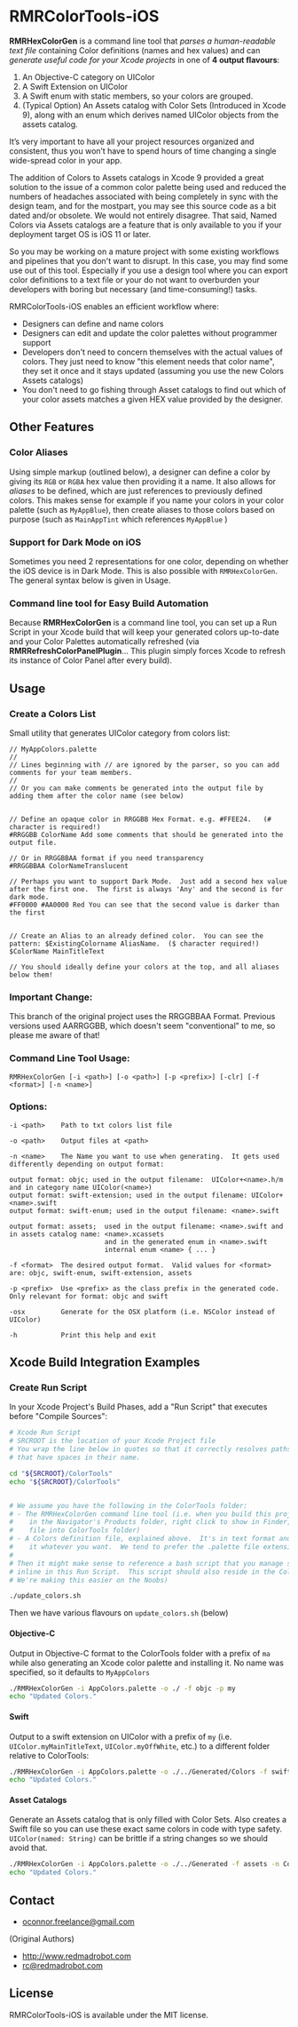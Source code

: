 # RMRColorTools-iOS

**RMRHexColorGen** is a command line tool that *parses a human-readable text file* containing Color definitions (names and hex values) and can *generate useful code for your Xcode projects* in one of **4 output flavours**:

1.  An Objective-C category on UIColor
2.  A Swift Extension on UIColor
3.  A Swift enum with static members, so your colors are grouped.
4.  (Typical Option) An Assets catalog with Color Sets  (Introduced in Xcode 9), along with an enum which derives named UIColor objects from the assets catalog. 

It’s very important to have all your project resources organized and consistent, thus you won’t have to spend hours of time changing a single wide-spread color in your app.

The addition of Colors to Assets catalogs in Xcode 9 provided a great solution to the issue of a common color palette being used and reduced the numbers of headaches associated with being completely in sync with the design team, and for the mostpart, you may see this source code as a bit dated and/or obsolete.  We would not entirely disagree.  That said, Named Colors via Assets catalogs are a feature that is only available to you if your deployment target OS is iOS 11 or later.

So you may be working on a mature project with some existing workflows and pipelines that you don't want to disrupt.  In this case, you may find some use out of this tool.  Especially if you use a design tool where you can export color definitions to a text file or your do not want to overburden your developers with boring but necessary (and time-consuming!) tasks.

RMRColorTools-iOS enables an efficient workflow where:

- Designers can define and name colors
- Designers can edit and update the color palettes without programmer support
- Developers don't need to concern themselves with the actual values of colors.  They just need to know "this element needs that color name", they set it once and it stays updated (assuming you use the new Colors Assets catalogs)
- You don't need to go fishing through Asset catalogs to find out which of your color assets matches a given HEX value provided by the designer.

## Other Features

### Color Aliases 
Using simple markup (outlined below), a designer can define a color by giving its `RGB` or `RGBA` hex value then providing it a name.  It also allows for *aliases* to be defined, which are just references to previously defined colors.  This makes sense for example if you name your colors in your color palette (such as `MyAppBlue`), then create aliases to those colors based on purpose (such as `MainAppTint` which references `MyAppBlue` )

### Support for Dark Mode on iOS

Sometimes you need 2 representations for one color, depending on whether the iOS device is in Dark Mode.  This is also possible with `RMRHexColorGen`.  The general syntax below is given in Usage.  

### Command line tool for Easy Build Automation

Because **RMRHexColorGen** is a command line tool, you can set up a Run Script in your Xcode build that will keep your generated colors up-to-date and your Color Palettes automatically refreshed (via **RMRRefreshColorPanelPlugin**... This plugin simply forces Xcode to refresh its instance of Color Panel after every build).

## Usage

### Create a Colors List

Small utility that generates UIColor category from colors list:
```
// MyAppColors.palette
//
// Lines beginning with // are ignored by the parser, so you can add comments for your team members.
//
// Or you can make comments be generated into the output file by adding them after the color name (see below)


// Define an opaque color in RRGGBB Hex Format. e.g. #FFEE24.   (# character is required!)
#RRGGBB ColorName Add some comments that should be generated into the output file.

// Or in RRGGBBAA format if you need transparency
#RRGGBBAA ColorNameTranslucent

// Perhaps you want to support Dark Mode.  Just add a second hex value after the first one.  The first is always 'Any' and the second is for dark mode.
#FF0000 #AA0000 Red You can see that the second value is darker than the first


// Create an Alias to an already defined color.  You can see the pattern: $ExistingColorname AliasName.  ($ character required!)
$ColorName MainTitleText

// You should ideally define your colors at the top, and all aliases below them!

```


### Important Change:  

This branch of the original project uses the RRGGBBAA Format.  Previous versions used AARRGGBB, which doesn't seem "conventional" to me, so please me aware of that!


### Command Line Tool Usage:
```
RMRHexColorGen [-i <path>] [-o <path>] [-p <prefix>] [-clr] [-f <format>] [-n <name>]
```

### Options:
```
-i <path>    Path to txt colors list file

-o <path>    Output files at <path>

-n <name>    The Name you want to use when generating.  It gets used differently depending on output format:

output format: objc; used in the output filename:  UIColor+<name>.h/m and in category name UIColor(<name>)
output format: swift-extension; used in the output filename: UIColor+<name>.swift
output format: swift-enum; used in the output filename: <name>.swift

output format: assets;  used in the output filename: <name>.swift and in assets catalog name: <name>.xcassets
                        and in the generated enum in <name>.swift
                        internal enum <name> { ... }
            
-f <format>  The desired output format.  Valid values for <format> are: objc, swift-enum, swift-extension, assets

-p <prefix>  Use <prefix> as the class prefix in the generated code.  Only relevant for format: objc and swift

-osx         Generate for the OSX platform (i.e. NSColor instead of UIColor) 

-h           Print this help and exit
```


## Xcode Build Integration Examples

### Create Run Script

In your Xcode Project's Build Phases, add a "Run Script" that executes before "Compile Sources":

```bash
# Xcode Run Script
# SRCROOT is the location of your Xcode Project file
# You wrap the line below in quotes so that it correctly resolves paths 
# that have spaces in their name.

cd "${SRCROOT}/ColorTools"
echo "${SRCROOT}/ColorTools"


# We assume you have the following in the ColorTools folder:
# - The RMRHexColorGen command line tool (i.e. when you build this project in Xcode, 
#    in the Navigator's Products folder, right click to show in Finder, then copy that 
#    file into ColorTools folder)
# - A Colors definition file, explained above.  It's in text format and you can call 
#    it whatever you want.  We tend to prefer the .palette file extension.  So call it AppColors.palette
#
# Then it might make sense to reference a bash script that you manage separately, or you can put that 
# inline in this Run Script.  This script should also reside in the ColorTools folder (or wherever.  
# We're making this easier on the Noobs)

./update_colors.sh
```

Then we have various flavours on `update_colors.sh`  (below)

#### Objective-C

Output in Objective-C format to the ColorTools folder with a prefix of `ma` while also generating an Xcode color palette and installing it.   No name was specified, so it defaults to `MyAppColors`

```bash
./RMRHexColorGen -i AppColors.palette -o ./ -f objc -p my
echo "Updated Colors."
```

#### Swift

Output to a swift extension on UIColor with a prefix of `my` (i.e. `UIColor.myMainTitleText`, `UIColor.myOffWhite`, etc.) to a different folder relative to ColorTools:

```bash
./RMRHexColorGen -i AppColors.palette -o ./../Generated/Colors -f swift-extension -p my -n AppColors
echo "Updated Colors."
```

#### Asset Catalogs

Generate an Assets catalog that is only filled with Color Sets.  Also creates a Swift file so you can use these exact same colors in code with type safety.  `UIColor(named: String)` can be brittle if a string changes so we should avoid that.

```bash
./RMRHexColorGen -i AppColors.palette -o ./../Generated -f assets -n ColorAssets
echo "Updated Colors."
```



## Contact
* oconnor.freelance@gmail.com

(Original Authors)
* http://www.redmadrobot.com
* rc@redmadrobot.com



## License

RMRColorTools-iOS is available under the MIT license.
